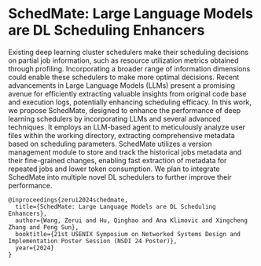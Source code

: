 # SchedMate: Large Language Models are DL Scheduling Enhancers

Existing deep learning cluster schedulers make their scheduling decisions on partial job information, such as resource utilization metrics obtained through profiling. Incorporating a broader range of information dimensions could enable these schedulers to make more optimal decisions. Recent advancements in Large Language Models (LLMs) present a promising avenue for efficiently extracting valuable insights from original code base and execution logs, potentially enhancing scheduling efficacy. In this work, we propose SchedMate, designed to enhance the performance of deep learning schedulers by incorporating LLMs and several advanced techniques. It employs an LLM-based agent to meticulously analyze user files within the working directory, extracting comprehensive metadata based on scheduling parameters. SchedMate utilizes a version management module to store and track the historical jobs metadata and their fine-grained changes, enabling fast extraction of metadata for repeated jobs and lower token consumption. We plan to integrate SchedMate into multiple novel DL schedulers to further improve their performance.

```
@inproceedings{zerui2024schedmate,
  title={SchedMate: Large Language Models are DL Scheduling Enhancers},
  author={Wang, Zerui and Hu, Qinghao and Ana Klimovic and Xingcheng Zhang and Peng Sun},
  booktitle={21st USENIX Symposium on Networked Systems Design and Implementation Poster Session (NSDI 24 Poster)},
  year={2024}
}
```
